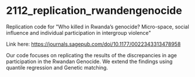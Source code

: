 # 2112_replication_rwandengenocide
Replication code for "Who killed in Rwanda’s genocide? Micro-space, social influence and individual participation in intergroup violence" 

Link here: https://journals.sagepub.com/doi/10.1177/0022343313478958

Our code focuses on replicating the results of the discrepancies in age participation in the Rwandan Genocide. We extend the findings using quantile regression and Genetic matching. 
